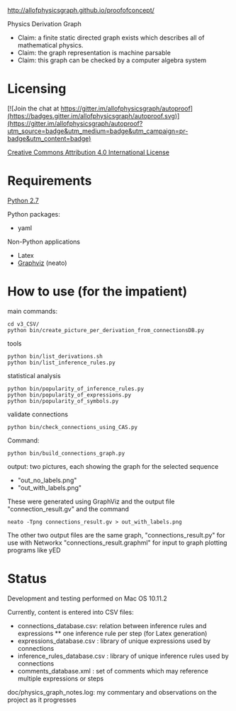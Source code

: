 
http://allofphysicsgraph.github.io/proofofconcept/


Physics Derivation Graph

* Claim: a finite static directed graph exists which describes all of mathematical physics. 
* Claim: the graph representation is machine parsable
* Claim: this graph can be checked by a computer algebra system

# Licensing

[![Join the chat at https://gitter.im/allofphysicsgraph/autoproof](https://badges.gitter.im/allofphysicsgraph/autoproof.svg)](https://gitter.im/allofphysicsgraph/autoproof?utm_source=badge&utm_medium=badge&utm_campaign=pr-badge&utm_content=badge)

[Creative Commons Attribution 4.0 International License](http://creativecommons.org/licenses/by/4.0/)



# Requirements

[Python 2.7](http://www.python.org/getit/)

Python packages: 
* yaml

Non-Python applications
* Latex
* [Graphviz](http://www.graphviz.org/) (neato)

# How to use (for the impatient)

main commands:

    cd v3_CSV/    
    python bin/create_picture_per_derivation_from_connectionsDB.py

tools

    python bin/list_derivations.sh
    python bin/list_inference_rules.py

statistical analysis

    python bin/popularity_of_inference_rules.py
    python bin/popularity_of_expressions.py
    python bin/popularity_of_symbols.py

validate connections

    python bin/check_connections_using_CAS.py



Command:

    python bin/build_connections_graph.py

output: two pictures, each showing the graph for the selected sequence
* "out_no_labels.png"
* "out_with_labels.png"

These were generated using GraphViz and the output file
"connection_result.gv"
and the command 

    neato -Tpng connections_result.gv > out_with_labels.png

The other two output files are the same graph,
"connections_result.py"
for use with Networkx
"connections_result.graphml"
for input to graph plotting programs like yED


# Status

Development and testing performed on Mac OS 10.11.2

Currently, content is entered into CSV files:
* connections_database.csv: relation between inference rules and expressions
** one inference rule per step (for Latex generation)
* expressions_database.csv  : library of unique expressions used by connections
* inference_rules_database.csv  : library of unique inference rules used by connections
* comments_database.xml   : set of comments which may reference multiple expressions or steps



doc/physics_graph_notes.log: my commentary and observations on the project as it progresses

